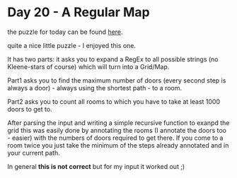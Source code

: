 # Day 20 - A Regular Map

the puzzle for today can be found [here](https://adventofcode.com/2018/day/20).

quite a nice little puzzle - I enjoyed this one.

It has two parts: it asks you to expand a RegEx to all possible strings (no Kleene-stars of course) which will
turn into a Grid/Map.

Part1 asks you to find the maximum number of doors (every second step is always a door) - always using the shortest
path - to a room.

Part2 asks you to count all rooms to which you have to take at least 1000 doors to get to.

After parsing the input and writing a simple recursive function to exanpd the grid this was easily done
by annotating the rooms (I annotate the doors too - easier) with the numbers of doors required to get there.
If you come to a room twice you just take the minimum of the steps already annotated and in your current path.

In general **this is not correct** but for my input it worked out ;)

